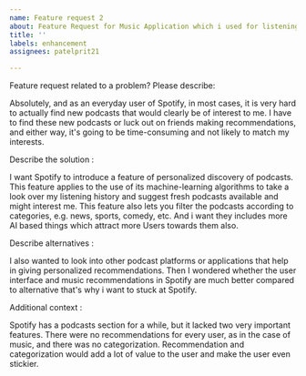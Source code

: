 ```yaml
---
name: Feature request 2
about: Feature Request for Music Application which i used for listening podcast. (Spotify)
title: ''
labels: enhancement
assignees: patelprit21

---
```


Feature request related to a problem? Please describe:

Absolutely, and as an everyday user of Spotify, in most cases, it is very hard to actually find new podcasts that would clearly be of interest to me. I have to find these new podcasts or luck out on friends making recommendations, and either way, it's going to be time-consuming and not likely to match my interests.

Describe the solution :

I want Spotify to introduce a feature of personalized discovery of podcasts. This feature applies to the use of its machine-learning algorithms to take a look over my listening history and suggest fresh podcasts available and might interest me. This feature also lets you filter the podcasts according to categories, e.g. news, sports, comedy, etc. And i want they includes more AI based things which attract more Users towards them also.

Describe alternatives :

I also wanted to look into other podcast platforms or applications that help in giving personalized recommendations. Then I wondered whether the user interface and music recommendations in Spotify are much better compared to alternative that's why i want to stuck at Spotify.

Additional context :

Spotify has a podcasts section for a while, but it lacked two very important features. There were no recommendations for every user, as in the case of music, and there was no categorization. Recommendation and categorization would add a lot of value to the user and make the user even stickier.
